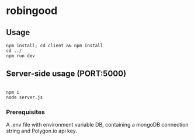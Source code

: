 # robingood
## Usage 
<pre>
<code>npm install; cd client && npm install
cd ../
npm run dev
</code></pre>

## Server-side usage (PORT:5000)
<pre>
<code>
npm i
node server.js
</code></pre>


### Prerequisites
A .env file with environment variable DB, containing a mongoDB connection string and Polygon.io api key.
